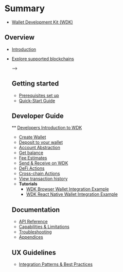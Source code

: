 # Summary

* [Wallet Development Kit (WDK)](README.md)

## Overview
* [Introduction](1-executive-summary/README.md)
* [Explore supported blockchains](1-executive-summary/supported-blockchains.md)

  <!-- * [Manifesto](README.md)
  * [Beta Program](README.md)
  * [Core Concepts](3-architecture/README.md)
  * [Arquitecture](3-architecture/README.md)
  * [Capabilities & Limitations](6-capabilities/README.md)
  * [Supported Features](6-capabilities/supported-features.md)
<!-- * [Testing Guide](README.md)
* [Quick start](2-getting-started/README.md)
* [FAQ](README.md) --> -->

## Getting started
* [Prerequisites set up](2-getting-started/prerequisites.md)
* [Quick-Start Guide](2-getting-started/quick-start.md)


## Developer Guide
** [Developers Introduction to WDK](7-developer-guide/README.md)
* [Create Wallet](7-developer-guide/create-wallet.md)
* [Deposit to your wallet](7-developer-guide/deposit.md)
* [Account Abstraction](7-developer-guide/account-abstraction.md)
* [Get balance](7-developer-guide/get-balance.md)
* [Fee Estimates](7-developer-guide/quote.md)
* [Send & Receive on WDK](7-developer-guide/transfer.md)
* [DeFi Actions](7-developer-guide/defi.md)
* [Cross-chain Actions](7-developer-guide/cross-chain.md)
* [View transaction history](7-developer-guide/transaction-history.md)
* **Tutorials**
  * [WDK Browser Wallet Integration Example](7-developer-guide/scaffold-browser.md)
  * [WDK React Native Wallet Integration Example](7-developer-guide/scaffold-native.md)


## Documentation

* [API Reference](4-sdk-reference/README.md)
* [Capabilities & Limitations](6-capabilities/README.md)
* [Troubleshooting](8-troubleshooting/README.md)
<!-- - [Compliance & Legal](9-compliance/README.md) -->
* [Appendices](10-appendices/README.md)

## UX Guidelines
* [Integration Patterns & Best Practices](5-integration-patterns/README.md)
